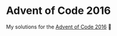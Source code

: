 # Advent of Code 2016

My solutions for the [Advent of Code 2016](http://adventofcode.com/2016) :christmas_tree:
